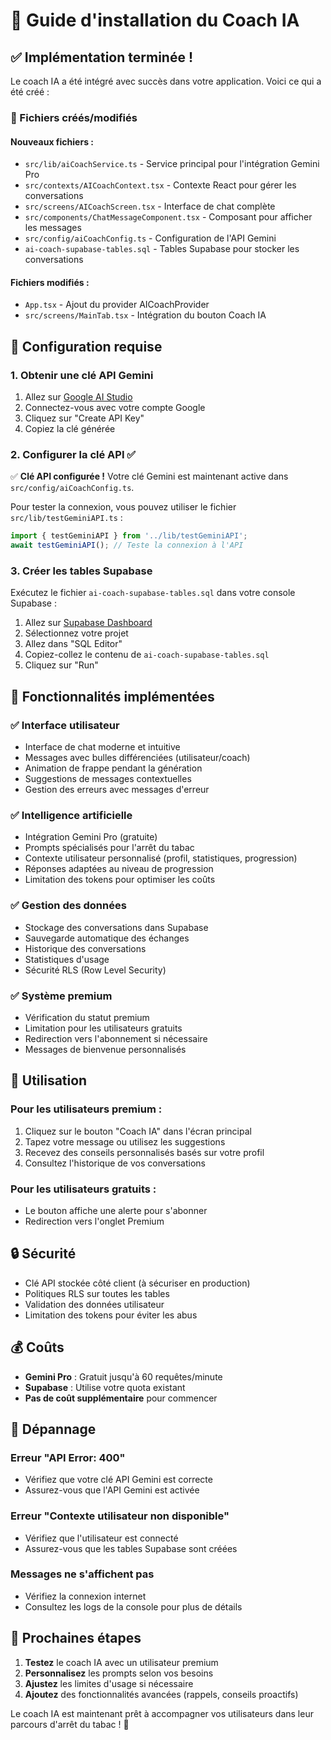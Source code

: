 # 🤖 Guide d'installation du Coach IA

## ✅ Implémentation terminée !

Le coach IA a été intégré avec succès dans votre application. Voici ce qui a été créé :

### 📁 Fichiers créés/modifiés

#### Nouveaux fichiers :
- `src/lib/aiCoachService.ts` - Service principal pour l'intégration Gemini Pro
- `src/contexts/AICoachContext.tsx` - Contexte React pour gérer les conversations
- `src/screens/AICoachScreen.tsx` - Interface de chat complète
- `src/components/ChatMessageComponent.tsx` - Composant pour afficher les messages
- `src/config/aiCoachConfig.ts` - Configuration de l'API Gemini
- `ai-coach-supabase-tables.sql` - Tables Supabase pour stocker les conversations

#### Fichiers modifiés :
- `App.tsx` - Ajout du provider AICoachProvider
- `src/screens/MainTab.tsx` - Intégration du bouton Coach IA

## 🔧 Configuration requise

### 1. Obtenir une clé API Gemini

1. Allez sur [Google AI Studio](https://makersuite.google.com/app/apikey)
2. Connectez-vous avec votre compte Google
3. Cliquez sur "Create API Key"
4. Copiez la clé générée

### 2. Configurer la clé API ✅

✅ **Clé API configurée !** Votre clé Gemini est maintenant active dans `src/config/aiCoachConfig.ts`.

Pour tester la connexion, vous pouvez utiliser le fichier `src/lib/testGeminiAPI.ts` :
```typescript
import { testGeminiAPI } from '../lib/testGeminiAPI';
await testGeminiAPI(); // Teste la connexion à l'API
```

### 3. Créer les tables Supabase

Exécutez le fichier `ai-coach-supabase-tables.sql` dans votre console Supabase :

1. Allez sur [Supabase Dashboard](https://supabase.com/dashboard)
2. Sélectionnez votre projet
3. Allez dans "SQL Editor"
4. Copiez-collez le contenu de `ai-coach-supabase-tables.sql`
5. Cliquez sur "Run"

## 🚀 Fonctionnalités implémentées

### ✅ Interface utilisateur
- Interface de chat moderne et intuitive
- Messages avec bulles différenciées (utilisateur/coach)
- Animation de frappe pendant la génération
- Suggestions de messages contextuelles
- Gestion des erreurs avec messages d'erreur

### ✅ Intelligence artificielle
- Intégration Gemini Pro (gratuite)
- Prompts spécialisés pour l'arrêt du tabac
- Contexte utilisateur personnalisé (profil, statistiques, progression)
- Réponses adaptées au niveau de progression
- Limitation des tokens pour optimiser les coûts

### ✅ Gestion des données
- Stockage des conversations dans Supabase
- Sauvegarde automatique des échanges
- Historique des conversations
- Statistiques d'usage
- Sécurité RLS (Row Level Security)

### ✅ Système premium
- Vérification du statut premium
- Limitation pour les utilisateurs gratuits
- Redirection vers l'abonnement si nécessaire
- Messages de bienvenue personnalisés

## 🎯 Utilisation

### Pour les utilisateurs premium :
1. Cliquez sur le bouton "Coach IA" dans l'écran principal
2. Tapez votre message ou utilisez les suggestions
3. Recevez des conseils personnalisés basés sur votre profil
4. Consultez l'historique de vos conversations

### Pour les utilisateurs gratuits :
- Le bouton affiche une alerte pour s'abonner
- Redirection vers l'onglet Premium

## 🔒 Sécurité

- Clé API stockée côté client (à sécuriser en production)
- Politiques RLS sur toutes les tables
- Validation des données utilisateur
- Limitation des tokens pour éviter les abus

## 💰 Coûts

- **Gemini Pro** : Gratuit jusqu'à 60 requêtes/minute
- **Supabase** : Utilise votre quota existant
- **Pas de coût supplémentaire** pour commencer

## 🐛 Dépannage

### Erreur "API Error: 400"
- Vérifiez que votre clé API Gemini est correcte
- Assurez-vous que l'API Gemini est activée

### Erreur "Contexte utilisateur non disponible"
- Vérifiez que l'utilisateur est connecté
- Assurez-vous que les tables Supabase sont créées

### Messages ne s'affichent pas
- Vérifiez la connexion internet
- Consultez les logs de la console pour plus de détails

## 🎉 Prochaines étapes

1. **Testez** le coach IA avec un utilisateur premium
2. **Personnalisez** les prompts selon vos besoins
3. **Ajustez** les limites d'usage si nécessaire
4. **Ajoutez** des fonctionnalités avancées (rappels, conseils proactifs)

Le coach IA est maintenant prêt à accompagner vos utilisateurs dans leur parcours d'arrêt du tabac ! 🌱

